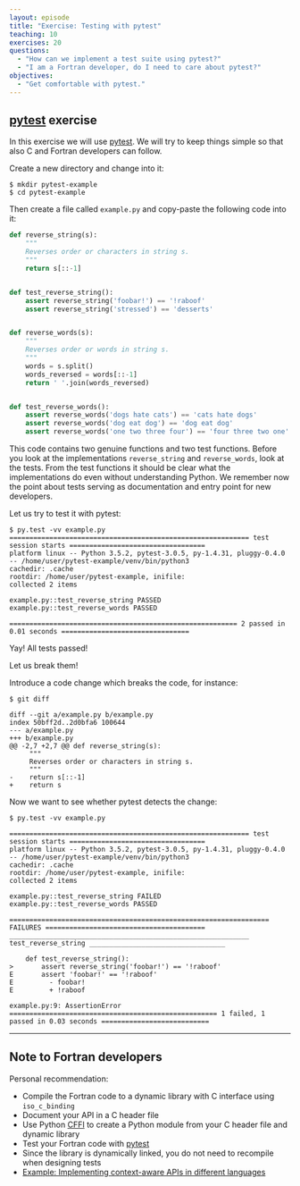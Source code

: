 ```yaml
---
layout: episode
title: "Exercise: Testing with pytest"
teaching: 10
exercises: 20
questions:
  - "How can we implement a test suite using pytest?"
  - "I am a Fortran developer, do I need to care about pytest?"
objectives:
  - "Get comfortable with pytest."
---
```


## [pytest](http://doc.pytest.org) exercise

In this exercise we will use [pytest](http://doc.pytest.org). We will try to
keep things simple so that also C and Fortran developers can follow.

Create a new directory and change into it:

```shell
$ mkdir pytest-example
$ cd pytest-example
```

Then create a file called `example.py` and copy-paste the following code into it:

```python
def reverse_string(s):
    """
    Reverses order or characters in string s.
    """
    return s[::-1]


def test_reverse_string():
    assert reverse_string('foobar!') == '!raboof'
    assert reverse_string('stressed') == 'desserts'


def reverse_words(s):
    """
    Reverses order or words in string s.
    """
    words = s.split()
    words_reversed = words[::-1]
    return ' '.join(words_reversed)


def test_reverse_words():
    assert reverse_words('dogs hate cats') == 'cats hate dogs'
    assert reverse_words('dog eat dog') == 'dog eat dog'
    assert reverse_words('one two three four') == 'four three two one'
```

This code contains two genuine functions and two test functions. Before you
look at the implementations `reverse_string` and `reverse_words`, look at the
tests. From the test functions it should be clear what the implementations do
even without understanding Python. We remember now the point about tests
serving as documentation and entry point for new developers.

Let us try to test it with pytest:

```shell
$ py.test -vv example.py
============================================================ test session starts ==================================
platform linux -- Python 3.5.2, pytest-3.0.5, py-1.4.31, pluggy-0.4.0 -- /home/user/pytest-example/venv/bin/python3
cachedir: .cache
rootdir: /home/user/pytest-example, inifile:
collected 2 items

example.py::test_reverse_string PASSED
example.py::test_reverse_words PASSED

========================================================= 2 passed in 0.01 seconds ================================
```

Yay! All tests passed!

Let us break them!

Introduce a code change which breaks the code, for instance:

```shell
$ git diff

diff --git a/example.py b/example.py
index 50bff2d..2d0bfa6 100644
--- a/example.py
+++ b/example.py
@@ -2,7 +2,7 @@ def reverse_string(s):
     """
     Reverses order or characters in string s.
     """
-    return s[::-1]
+    return s
```

Now we want to see whether pytest detects the change:

```shell
$ py.test -vv example.py

============================================================ test session starts ==================================
platform linux -- Python 3.5.2, pytest-3.0.5, py-1.4.31, pluggy-0.4.0 -- /home/user/pytest-example/venv/bin/python3
cachedir: .cache
rootdir: /home/user/pytest-example, inifile:
collected 2 items

example.py::test_reverse_string FAILED
example.py::test_reverse_words PASSED

================================================================= FAILURES ========================================
____________________________________________________________ test_reverse_string __________________________________

    def test_reverse_string():
>       assert reverse_string('foobar!') == '!raboof'
E       assert 'foobar!' == '!raboof'
E         - foobar!
E         + !raboof

example.py:9: AssertionError
==================================================== 1 failed, 1 passed in 0.03 seconds ===========================
```

---

## Note to Fortran developers

Personal recommendation:

- Compile the Fortran code to a dynamic library with C interface using `iso_c_binding`
- Document your API in a C header file
- Use Python [CFFI](http://cffi.readthedocs.io) to create a Python module from your C header file and dynamic library
- Test your Fortran code with [pytest](http://doc.pytest.org)
- Since the library is dynamically linked, you do not need to recompile when designing tests
- [Example: Implementing context-aware APIs in different languages](https://github.com/bast/context-api-example)

